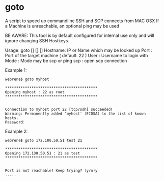# goto
A script to speed up commandline SSH and SCP connects from MAC OSX
If a Machine is unreachable, an optional ping may be used

BE AWARE: This tool is by default configured for internal use only and will ignore changing SSH Hostkeys. 


Usage:
		goto [<MODE>] <Host> [<PORT>] [<USER>]
			 Hostname: IP or Name which may be looked up
			 Port    : Port of the target machine ( default: 22 )
			 User    : Username to login with
			 Mode    : Mode may be scp or ping
			           scp  : open scp connection



Example 1:

    webrene$ goto myhost

    ******************************************
    Opening myhost : 22 as root
    ******************************************


    Connection to myhost port 22 [tcp/ssh] succeeded!
    Warning: Permanently added 'myhost' (ECDSA) to the list of known hosts.
    Password:
    
    
Example 2:

    webrene$ goto 172.100.50.51 test 21

    ******************************************
    Opening 172.100.50.51 : 21 as test
    ******************************************


    Port is not reachable! Keep trying? (y/n)y
    .....
    
    